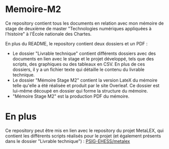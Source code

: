 # Memoire-M2

Ce repository contient tous les documents en relation avec mon mémoire de stage de deuxième de master "Technologies numériques appliquées à l'histoire" à l'École nationale des Chartes. 

En plus du README, le repository contient deux dossiers et un PDF :

* Le dossier "Livrable technique" contient différents dossiers avec des documents en lien avec le stage et le projet développé, tels que des scripts, des graphiques ou des tableaux en CSV. En plus de ces dossiers, il y a un fichier texte qui détaille le contenu du livrable technique.
* Le dossier "Mémoire Stage M2" contient la version LateX du mémoire telle qu'elle a été réalisée et produit par le site Overleaf. Ce dossier est lui-même découpé en dossier qui forme la structure du mémoire.
* "Mémoire Stage M2" est la production PDF du mémoire.


# En plus
Ce repository peut être mis en lien avec le repository du projet MetaLEX, qui contient les différents scripts réalisés pour le projet (et également présents dans le dossier "Livrable technique") : [PSIG-EHESS/metalex](https://github.com/PSIG-EHESS/metalex "Repository MetaLEX")
